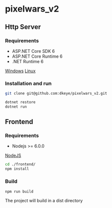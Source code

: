 ﻿# pixelwars_v2

## Http Server

### Requirements

* ASP.NET Core SDK 6
* ASP.NET Core Runtime 6
* .NET Runtime 6

[Windows](https://learn.microsoft.com/ru-ru/dotnet/core/install/windows)
[Linux](https://learn.microsoft.com/ru-ru/dotnet/core/install/linux/)

### Installation and run

```bash 
git clone git@github.com:dkeye/pixelwars_v2.git

dotnet restore
dotnet run
```

## Frontend

### Requirements

* Nodejs >= 6.0.0

[NodeJS](https://nodejs.org/en/download/)

```bash
cd ./frontend/
npm install
```

### Build

```bash
npm run build
```

The project will build in a dist directory
